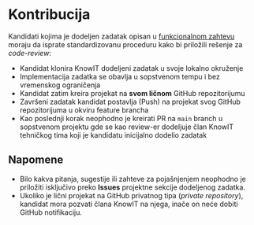 # Kontribucija

Kandidati kojima je dodeljen zadatak opisan u [funkcionalnom zahtevu](README.md) moraju da isprate standardizovanu proceduru kako bi priložili rešenje za _code-review_:

* Kandidat klonira KnowIT dodeljeni zadatak u svoje lokalno okruženje
* Implementacija zadatka se obavlja u sopstvenom tempu i bez vremenskog ograničenja
* Kandidat zatim kreira projekat na **svom ličnom** GitHub repozitorijumu
* Završeni zadatak kandidat postavlja (Push) na projekat svog GitHub repozitorijuma u okviru feature brancha
* Kao poslednji korak neophodno je kreirati PR na `main` branch u sopstvenom projektu gde se kao review-er dodeljuje član KnowIT tehničkog tima koji je kandidatu inicijalno dodelio zadatak

## Napomene

* Bilo kakva pitanja, sugestije ili zahteve za pojašnjenjem neophodno je priložiti isključivo preko **Issues** projektne sekcije dodeljenog zadatka.
* Ukoliko je lični projekat na GitHub privatnog tipa (_private repository_), kandidat mora pozvati člana KnowIT na njega, inače on neće dobiti GitHub notifikaciju.
